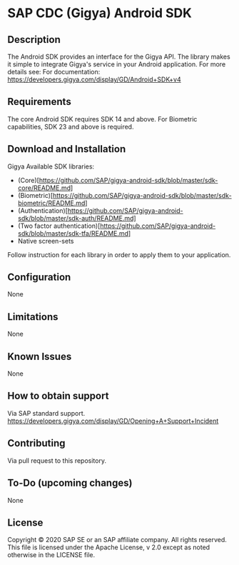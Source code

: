 # SAP CDC (Gigya) Android SDK

## Description
The Android SDK provides an interface for the Gigya API.
The library makes it simple to integrate Gigya's service in your Android application.
For more details see: For documentation: https://developers.gigya.com/display/GD/Android+SDK+v4

## Requirements
The core Android SDK requires SDK 14 and above.
For Biometric capabilities, SDK 23 and above is required.

## Download and Installation

Gigya Available SDK libraries:
* (Core)[https://github.com/SAP/gigya-android-sdk/blob/master/sdk-core/README.md]
* (Biometric)[https://github.com/SAP/gigya-android-sdk/blob/master/sdk-biometric/README.md]
* (Authentication)[https://github.com/SAP/gigya-android-sdk/blob/master/sdk-auth/README.md]
* (Two factor authentication)[https://github.com/SAP/gigya-android-sdk/blob/master/sdk-tfa/README.md]
* Native screen-sets

Follow instruction for each library in order to apply them to your application.

## Configuration
None

## Limitations
None

## Known Issues
None

## How to obtain support
Via SAP standard support.
https://developers.gigya.com/display/GD/Opening+A+Support+Incident

## Contributing
Via pull request to this repository.

## To-Do (upcoming changes)
None

## License
Copyright © 2020 SAP SE or an SAP affiliate company. All rights reserved. This file is licensed under the Apache License, v 2.0 except as noted otherwise in the LICENSE file.
